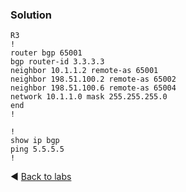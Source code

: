 ### Solution
```
R3
!
router bgp 65001
bgp router-id 3.3.3.3
neighbor 10.1.1.2 remote-as 65001
neighbor 198.51.100.2 remote-as 65002
neighbor 198.51.100.6 remote-as 65004
network 10.1.1.0 mask 255.255.255.0
end
!
```

```
!
show ip bgp
ping 5.5.5.5
!
```

◀️ [Back to labs](https://github.com/tech-zero/ccnp-encor/blob/main/labs/3-infrastructure/_layer3/bgp/bgp1/README.md)
